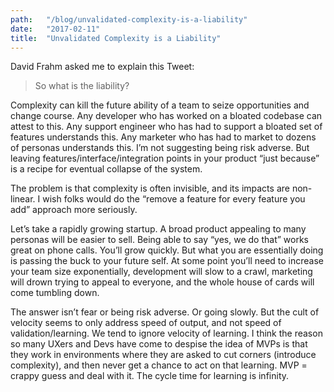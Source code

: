 ```yaml
---
path:	"/blog/unvalidated-complexity-is-a-liability"
date:	"2017-02-11"
title:	"Unvalidated Complexity is a Liability"
---
```


David Frahm asked me to explain this Tweet:


> [](https://twitter.com/johncutlefish/status/830500858651570176)
> [](https://twitter.com/davidfrahm/status/830537461415673856)So what is the liability?

Complexity can kill the future ability of a team to seize opportunities and change course. Any developer who has worked on a bloated codebase can attest to this. Any support engineer who has had to support a bloated set of features understands this. Any marketer who has had to market to dozens of personas understands this. I’m not suggesting being risk adverse. But leaving features/interface/integration points in your product “just because” is a recipe for eventual collapse of the system.

The problem is that complexity is often invisible, and its impacts are non-linear. I wish folks would do the “remove a feature for every feature you add” approach more seriously.

Let’s take a rapidly growing startup. A broad product appealing to many personas will be easier to sell. Being able to say “yes, we do that” works great on phone calls. You’ll grow quickly. But what you are essentially doing is passing the buck to your future self. At some point you’ll need to increase your team size exponentially, development will slow to a crawl, marketing will drown trying to appeal to everyone, and the whole house of cards will come tumbling down.

The answer isn’t fear or being risk adverse. Or going slowly. But the cult of velocity seems to only address speed of output, and not speed of validation/learning. We tend to ignore velocity of learning. I think the reason so many UXers and Devs have come to despise the idea of MVPs is that they work in environments where they are asked to cut corners (introduce complexity), and then never get a chance to act on that learning. MVP = crappy guess and deal with it. The cycle time for learning is infinity.

